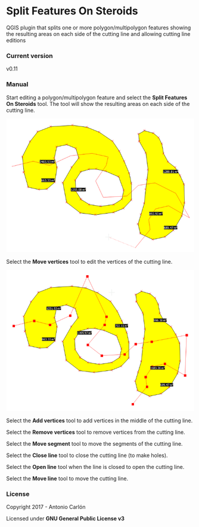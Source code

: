 # Split Features On Steroids
QGIS plugin that splits one or more polygon/multipolygon features showing the resulting areas on each side of the cutting line and allowing cutting line editions

### Current version
v0.11

### Manual

Start editing a polygon/multipolygon feature and select the **Split Features On Steroids** tool. The tool will show the resulting areas on each side of the cutting line.

![alt tag](https://github.com/antoniocarlon/SplitPolygonShowingAreas/blob/master/demo1.png)

Select the **Move vertices** tool to edit the vertices of the cutting line.

![alt tag](https://github.com/antoniocarlon/SplitPolygonShowingAreas/blob/master/demo2.png)

Select the **Add vertices** tool to add vertices in the middle of the cutting line. 

Select the **Remove vertices** tool to remove vertices from the cutting line. 

Select the **Move segment** tool to move the segments of the cutting line. 

Select the **Close line** tool to close the cutting line (to make holes). 

Select the **Open line** tool when the line is closed to open the cutting line. 

Select the **Move line** tool to move the cutting line. 

### License

Copyright 2017 - Antonio Carlón

Licensed under **GNU General Public License v3**

